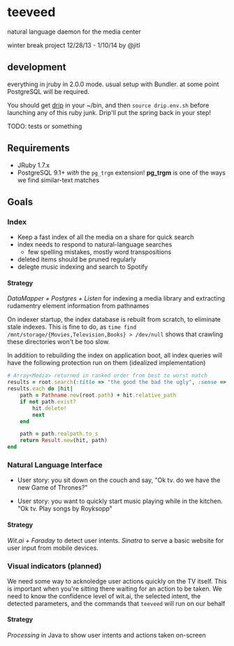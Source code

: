 # teeveed

natural language daemon for the media center

winter break project 12/28/13 - 1/10/14 by @jitl

## development

everything in jruby in 2.0.0 mode. usual setup with Bundler.
at some point PostgreSQL will be required.

You should get [drip](https://github.com/flatland/drip) in your ~/bin,
and then `source drip.env.sh` before launching any of this ruby junk.
Drip'll put the spring back in your step!

TODO: tests or something

## Requirements

- JRuby 1.7.x
- PostgreSQL 9.1+ *with* the `pg_trgm` extension! **pg_trgm** is one
  of the ways we find similar-text matches

## Goals

### Index

- Keep a fast index of all the media on a share for quick search
- index needs to respond to natural-language searches
    - few spelling mistakes, mostly word transpositions
- deleted items should be pruned regularly
- delegte music indexing and search to Spotify

#### Strategy

*DataMapper + Postgres + Listen* for indexing a media library and extracting
rudamentry element information from pathnames

On indexer startup, the index database is rebuilt from scratch, to eliminate
stale indexes. This is fine to do, as
`time find /mnt/storage/{Movies,Television,Books} > /dev/null` shows that
crawling these directories won't be too slow.

In addition to rebuilding the index on application boot, all index queries will
have the following protection run on them (idealized implementation)

```ruby
# Array<Media> returned in ranked order from best to worst match
results = root.search(:title => "the good the bad the ugly", :sense => :watch)
results.each do |hit|
    path = Pathname.new(root.path) + hit.relative_path
    if not path.exist?
        hit.delete!
        next
    end

    path = path.realpath.to_s
    return Result.new(hit, path)
end
```

### Natural Language Interface

- User story: you sit down on the couch and say,
  "Ok tv. do we have the new Game of Thrones?"

- User story: you want to quickly start music playing while
  in the kitchen. "Ok tv. Play songs by Royksopp"

#### Strategy

*Wit.ai + Faraday* to detect user intents.
*Sinatra* to serve a basic website for user input from mobile devices.

### Visual indicators (planned)

We need some way to acknoledge user actions quickly on the TV itself.
This is important when you're sitting there waiting for an action to be taken.
We need to know the confidence level of wit.ai, the selected intent,
the detected parameters, and the commands that `teeveed` will run on our behalf

#### Strategy

*Processing* in Java to show user intents and actions taken on-screen
